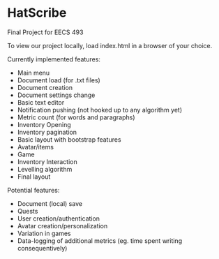 HatScribe
=========

Final Project for EECS 493

To view our project locally, load index.html in a browser of your choice.

Currently implemented features:
- Main menu
- Document load (for .txt files)
- Document creation
- Document settings change
- Basic text editor
- Notification pushing (not hooked up to any algorithm yet)
- Metric count (for words and paragraphs)
- Inventory Opening
- Inventory pagination
- Basic layout with bootstrap features
- Avatar/items
- Game
- Inventory Interaction
- Levelling algorithm
- Final layout

Potential features:
- Document (local) save
- Quests
- User creation/authentication
- Avatar creation/personalization
- Variation in games
- Data-logging of additional metrics (eg. time spent writing consequentively)